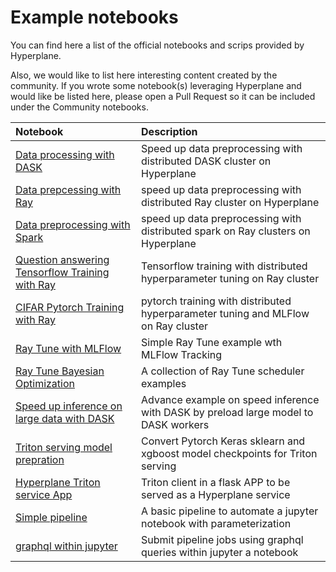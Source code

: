 # Example notebooks
You can find here a list of the official notebooks and scrips provided by Hyperplane.

Also, we would like to list here interesting content created by the community. If you wrote some notebook(s) leveraging Hyperplane and would like be listed here, please open a Pull Request so it can be included under the Community notebooks.

| Notebook         | Description                                         |
| :----------------| :--------------------------------------------------------------------------- |
| [Data processing with DASK](https://github.com/devsentient/examples/blob/main/example_notebooks/data_prep/dask_group_sort.ipynb) | Speed up data preprocessing with distributed DASK cluster on Hyperplane | 
| [Data prepcessing with Ray](https://github.com/devsentient/examples/blob/main/example_notebooks/data_prep/ray_data_processing.ipynb) | speed up data preprocessing with distributed Ray cluster on Hyperplane | 
| [Data preprocessing with Spark](https://github.com/devsentient/examples/blob/main/example_notebooks/data_prep/spark_on_ray_data_processing.ipynb) | speed up data preprocessing with distributed spark on Ray clusters on Hyperplane | 
| [Question answering Tensorflow Training with Ray ](https://github.com/devsentient/examples/blob/main/example_notebooks/training/ray_tf_nlp.ipynb) | Tensorflow training with distributed hyperparameter tuning on Ray cluster |
| [CIFAR Pytorch Training with Ray ](https://github.com/devsentient/examples/blob/main/example_notebooks/training/ray_training_torch.ipynb) | pytorch training with distributed hyperparameter tuning and MLFlow on Ray cluster |
| [Ray Tune with MLFlow](https://github.com/devsentient/examples/blob/main/example_notebooks/training/ray_mlflow.ipynb) | Simple Ray Tune example wth MLFlow Tracking |
| [Ray Tune Bayesian Optimization](https://github.com/devsentient/examples/blob/main/example_notebooks/training/ray_tune_demo.ipynb) | A collection of Ray Tune scheduler examples |
| [Speed up inference on large data with DASK ](https://github.com/devsentient/examples/blob/main/example_notebooks/inference/batch_inference) | Advance example on speed inference with DASK by preload large model to DASK workers |
| [Triton serving model prepration ](https://github.com/devsentient/examples/tree/main/example_notebooks/serving/triton) | Convert Pytorch Keras sklearn and xgboost model checkpoints for Triton serving |
| [Hyperplane Triton service App ](https://github.com/devsentient/examples/tree/main/example_notebooks/serving/triton) | Triton client in a flask APP to be served as a Hyperplane service|
| [Simple pipeline ](https://github.com/devsentient/examples/tree/main/example_notebooks/pipelines/a_simple_pipelinen) | A basic pipeline to automate a jupyter notebook with parameterization |
| [graphql within jupyter ](https://github.com/devsentient/examples/blob/main/example_notebooks/utils/submit_graphql_with_python.ipynb) | Submit pipeline jobs using graphql queries within jupyter a notebook


